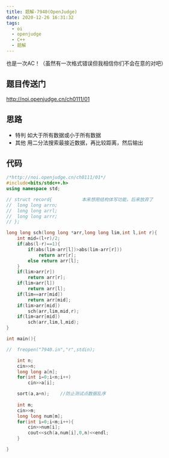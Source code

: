 ```yaml
---
title: 题解-7940(OpenJudge)
date: 2020-12-26 16:31:32
tags:
  - oi
  - openjudge
  - C++
  - 题解
---
```


也是一次AC！（虽然有一次格式错误但我相信你们不会在意的对吧）

## 题目传送门

http://noi.openjudge.cn/ch0111/01

## 思路

- 特判 如大于所有数据或小于所有数据
- 其他 用二分法搜索最接近数据，再比较距离，然后输出

## 代码

```cpp
/*http://noi.openjudge.cn/ch0111/01*/
#include<bits/stdc++.h>
using namespace std;

// struct record{			本来想用结构体写功能，后来放弃了
// 	long long arrn;
// 	long long arrl;
// 	long long arrr;
// };

long long sch(long long *arr,long long lim,int l,int r){
	int mid=(l+r)/2;
	if(abs(l-r)==1){
		if(abs(lim-arr[l])>abs(lim-arr[r]))
			return arr[r];
		else return arr[l];
	}
	if(lim>arr[r])
		return arr[r];
	if(lim<arr[l])
		return arr[l];
	if(lim==arr[mid])
		return arr[mid];
	if(lim>arr[mid])
		sch(arr,lim,mid,r);
	if(lim<arr[mid])
		sch(arr,lim,l,mid);
}

int main(){

//	freopen("7940.in","r",stdin);

	int n;
	cin>>n;
	long long a[n];
	for(int i=0;i<n;i++)
		cin>>a[i];

	sort(a,a+n);	//防止测试点数据乱序
	
	int m;
	cin>>m;
	long long num[m];
	for(int i=0;i<m;i++){
		cin>>num[i];
		cout<<sch(a,num[i],0,n)<<endl;
	}

}
```
